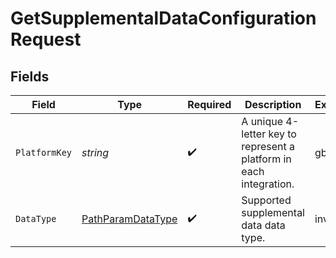 # GetSupplementalDataConfigurationRequest


## Fields

| Field                                                              | Type                                                               | Required                                                           | Description                                                        | Example                                                            |
| ------------------------------------------------------------------ | ------------------------------------------------------------------ | ------------------------------------------------------------------ | ------------------------------------------------------------------ | ------------------------------------------------------------------ |
| `PlatformKey`                                                      | *string*                                                           | :heavy_check_mark:                                                 | A unique 4-letter key to represent a platform in each integration. | gbol                                                               |
| `DataType`                                                         | [PathParamDataType](../../Models/Requests/PathParamDataType.md)    | :heavy_check_mark:                                                 | Supported supplemental data data type.                             | invoices                                                           |
